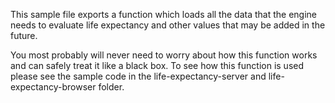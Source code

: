 This sample file exports a function which loads all the data that the engine needs to evaluate life expectancy and other values that may be added in the future.

You most probably will never need to worry about how this function works and can safely treat it like a black box. To see how this function is used please see the sample code in the life-expectancy-server and life-expectancy-browser folder.